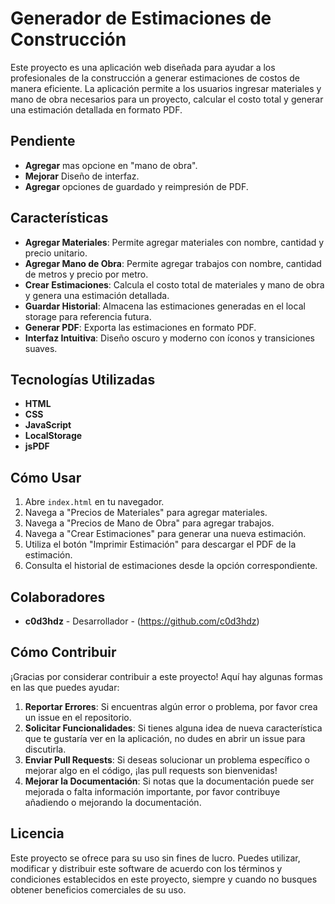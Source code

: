 # Generador de Estimaciones de Construcción

Este proyecto es una aplicación web diseñada para ayudar a los profesionales de la construcción a generar estimaciones de costos de manera eficiente. La aplicación permite a los usuarios ingresar materiales y mano de obra necesarios para un proyecto, calcular el costo total y generar una estimación detallada en formato PDF.
## Pendiente 
- **Agregar** mas opcione en "mano de obra".
- **Mejorar** Diseño de interfaz.
- **Agregar** opciones de guardado y reimpresión de PDF.
## Características

- **Agregar Materiales**: Permite agregar materiales con nombre, cantidad y precio unitario.
- **Agregar Mano de Obra**: Permite agregar trabajos con nombre, cantidad de metros y precio por metro.
- **Crear Estimaciones**: Calcula el costo total de materiales y mano de obra y genera una estimación detallada.
- **Guardar Historial**: Almacena las estimaciones generadas en el local storage para referencia futura.
- **Generar PDF**: Exporta las estimaciones en formato PDF.
- **Interfaz Intuitiva**: Diseño oscuro y moderno con íconos y transiciones suaves.

## Tecnologías Utilizadas

- **HTML**
- **CSS**
- **JavaScript**
- **LocalStorage**
- **jsPDF**

## Cómo Usar

1. Abre `index.html` en tu navegador.
2. Navega a "Precios de Materiales" para agregar materiales.
3. Navega a "Precios de Mano de Obra" para agregar trabajos.
4. Navega a "Crear Estimaciones" para generar una nueva estimación.
5. Utiliza el botón "Imprimir Estimación" para descargar el PDF de la estimación.
6. Consulta el historial de estimaciones desde la opción correspondiente.

## Colaboradores

- **c0d3hdz** - Desarrollador - (https://github.com/c0d3hdz)

## Cómo Contribuir

¡Gracias por considerar contribuir a este proyecto! Aquí hay algunas formas en las que puedes ayudar:

1. **Reportar Errores**: Si encuentras algún error o problema, por favor crea un issue en el repositorio.
2. **Solicitar Funcionalidades**: Si tienes alguna idea de nueva característica que te gustaría ver en la aplicación, no dudes en abrir un issue para discutirla.
3. **Enviar Pull Requests**: Si deseas solucionar un problema específico o mejorar algo en el código, ¡las pull requests son bienvenidas!
4. **Mejorar la Documentación**: Si notas que la documentación puede ser mejorada o falta información importante, por favor contribuye añadiendo o mejorando la documentación.

## Licencia

Este proyecto se ofrece para su uso sin fines de lucro. Puedes utilizar, modificar y distribuir este software de acuerdo con los términos y condiciones establecidos en este proyecto, siempre y cuando no busques obtener beneficios comerciales de su uso.

